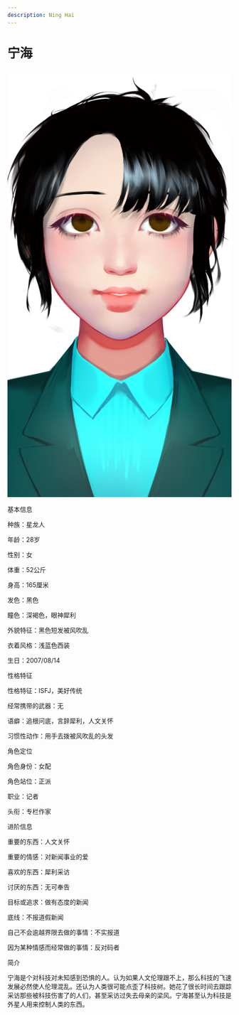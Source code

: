 ```yaml
---
description: Ning Hai
---
```


# 宁海

![宁海](../../.gitbook/assets/ning-hai-.jpg)

基本信息



种族：星龙人

年龄：28岁

性别：女

体重：52公斤

身高：165厘米

发色：黑色

瞳色：深褐色，眼神犀利

外貌特征：黑色短发被风吹乱

衣着风格：浅蓝色西装

生日：2007/08/14


性格特征



性格特征：ISFJ，美好传统

经常携带的武器：无

语癖：追根问底，言辞犀利，人文关怀

习惯性动作：用手去拨被风吹乱的头发


角色定位



角色身份：女配

角色站位：正派

职业：记者

头衔：专栏作家



进阶信息



重要的东西：人文关怀

重要的情感：对新闻事业的爱

喜欢的东西：犀利采访

讨厌的东西：无可奉告

目标或追求：做有态度的新闻

底线：不报道假新闻

自己不会逾越界限去做的事情：不实报道

因为某种情感而经常做的事情：反对码者


简介



宁海是个对科技对未知感到恐惧的人。认为如果人文伦理跟不上，那么科技的飞速发展必然使人伦理混乱。还认为人类很可能点歪了科技树。她花了很长时间去跟踪采访那些被科技伤害了的人们，甚至采访过失去母亲的梁风。宁海甚至认为科技是外星人用来控制人类的东西。
